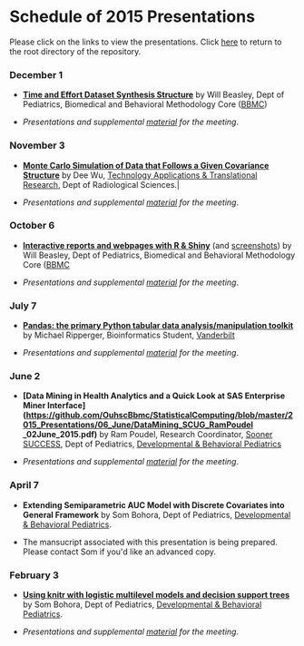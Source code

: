 Schedule of 2015 Presentations
============

Please click on the links to view the presentations. Click [here](./../) to return to the root directory of the repository.

### December 1 
* **[Time and Effort Dataset Synthesis Structure](https://rawgit.com/wibeasley/RAnalysisSkeleton/master/documentation/time-and-effort-synthesis.html)** by Will Beasley, Dept of Pediatrics, Biomedical and Behavioral Methodology Core ([BBMC](http://ouhsc.edu/BBMC/))

* *Presentations and supplemental [material](./2015_Presentations/12_December/) for the meeting*.

### November 3
* **[Monte Carlo Simulation of Data that Follows a Given Covariance Structure](https://github.com/OuhscBbmc/StatisticalComputing/blob/master/2015_Presentations/11_November/StatisticalComputing_08092015_GeneratingMVN.pdf)** by Dee Wu, [Technology Applications & Translational Research](http://moon.ouhsc.edu/dwu/a-about/index.html), Dept of Radiological Sciences.|

* *Presentations and supplemental [material](./11_November/) for the meeting*.

### October 6 

* **[Interactive reports and webpages with R & Shiny](https://rawgit.com/OuhscBbmc/StatisticalComputing/master/2015_Presentations/10_October/beasley-scug-shiny-2015-10.html#/)** (and [screenshots](./2015_Presentations/10_October/beasley-scug-shiny-2015-10.pdf)) by Will Beasley, Dept of Pediatrics, Biomedical and Behavioral Methodology Core ([BBMC](http://ouhsc.edu/BBMC/)

* *Presentations and supplemental [material](./10_October/) for the meeting*.

### July 7

* **[Pandas: the primary Python tabular data analysis/manipulation toolkit](http://htmlpreview.github.io/?https://github.com/OuhscBbmc/StatisticalComputing/blob/master/2015_Presentations/07_July/Pandas.html#/)** by Michael Ripperger, Bioinformatics Student,  [Vanderbilt](http://www.vanderbilt.edu/)

* *Presentations and supplemental [material](./07_July/) for the meeting*.

### June 2
* **[Data Mining in Health Analytics and a Quick Look at SAS Enterprise Miner Interface](https://github.com/OuhscBbmc/StatisticalComputing/blob/master/2015_Presentations/06_June/DataMining_SCUG_RamPoudel _02June_2015.pdf)** by Ram Poudel, Research Coordinator, [Sooner SUCCESS](https://soonersuccess.ouhsc.edu/), Dept of Pediatrics, [Developmental & Behavioral Pediatrics](http://www.oumedicine.com/ouphysicians/child-specialties/list-of-child-specialties/developmental--behavioral-pediatrics)

* *Presentations and supplemental [material](./06_June/) for the meeting*. 

### April 7 
 * **Extending Semiparametric AUC Model with Discrete Covariates into General Framework** by Som Bohora, Dept of Pediatrics, [Developmental & Behavioral Pediatrics](http://www.oumedicine.com/ouphysicians/child-specialties/list-of-child-specialties/developmental--behavioral-pediatrics).

* The mansucript associated with this presentation is being prepared.  Please contact Som if you'd like an advanced copy.

### February 3 
 * **[Using knitr with logistic multilevel models and decision support trees](https://github.com/OuhscBbmc/StatisticalComputing/blob/master/2015_Presentations/02_February/SCUG_presentation.pdf)** by Som Bohora, Dept of Pediatrics, [Developmental & Behavioral Pediatrics](http://www.oumedicine.com/ouphysicians/child-specialties/list-of-child-specialties/developmental--behavioral-pediatrics).

* *Presentations and supplemental [material](./02_February/) for the meeting*.

